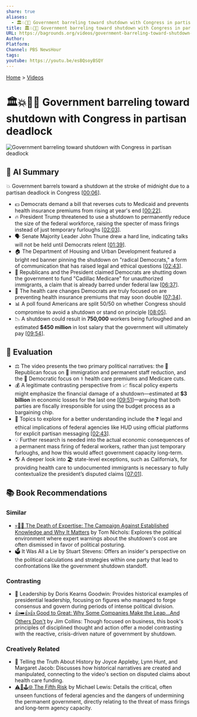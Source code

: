 ```yaml
---
share: true
aliases:
  - 🏛️💥🧱🚫 Government barreling toward shutdown with Congress in partisan deadlock
title: 🏛️💥🧱🚫 Government barreling toward shutdown with Congress in partisan deadlock
URL: https://bagrounds.org/videos/government-barreling-toward-shutdown-with-congress-in-partisan-deadlock
Author:
Platform:
Channel: PBS NewsHour
tags:
youtube: https://youtu.be/esBQsoyBSQY
---
```

[Home](../index.md) > [Videos](./index.md)  
# 🏛️💥🧱🚫 Government barreling toward shutdown with Congress in partisan deadlock  
![Government barreling toward shutdown with Congress in partisan deadlock](https://youtu.be/esBQsoyBSQY)  
  
## 🤖 AI Summary  
💥 Government barrels toward a shutdown at the stroke of midnight due to a partisan deadlock in Congress \[[00:06](http://www.youtube.com/watch?v=esBQsoyBSQY&t=6)].  
  
* 💵 Democrats demand a bill that reverses cuts to Medicaid and prevents health insurance premiums from rising at year's end \[[00:22](http://www.youtube.com/watch?v=esBQsoyBSQY&t=22)].  
* 🔥 President Trump threatened to use a shutdown to permanently reduce the size of the federal workforce, raising the specter of mass firings instead of just temporary furloughs \[[02:03](http://www.youtube.com/watch?v=esBQsoyBSQY&t=123)].  
* 🗣️ Senate Majority Leader John Thune drew a hard line, indicating talks will not be held until Democrats relent \[[01:39](http://www.youtube.com/watch?v=esBQsoyBSQY&t=99)].  
* 🏠 The Department of Housing and Urban Development featured a bright red banner pinning the shutdown on "radical Democrats," a form of communication that has raised legal and ethical questions \[[02:43](http://www.youtube.com/watch?v=esBQsoyBSQY&t=163)].  
* 🛑 Republicans and the President claimed Democrats are shutting down the government to fund "Cadillac Medicare" for unauthorized immigrants, a claim that is already barred under federal law \[[06:37](http://www.youtube.com/watch?v=esBQsoyBSQY&t=397)].  
* 🏥 The health care changes Democrats are truly focused on are preventing health insurance premiums that may soon double \[[07:34](http://www.youtube.com/watch?v=esBQsoyBSQY&t=454)].  
* 📊 A poll found Americans are split 50/50 on whether Congress should compromise to avoid a shutdown or stand on principle \[[08:05](http://www.youtube.com/watch?v=esBQsoyBSQY&t=485)].  
* 📉 A shutdown could result in **750,000** workers being furloughed and an estimated **$450 million** in lost salary that the government will ultimately pay \[[09:54](http://www.youtube.com/watch?v=esBQsoyBSQY&t=594)].  
  
## 🤔 Evaluation  
- ⚖️ The video presents the two primary political narratives: the 🐘 Republican focus on 🛃 immigration and permanent staff reduction, and the 🤝 Democratic focus on ⚕️ health care premiums and Medicare cuts.  
- 💰 A legitimate contrasting perspective from 📈 fiscal policy experts might emphasize the financial damage of a shutdown—estimated at **$3 billion** in economic losses for the last one \[[09:51](http://www.youtube.com/watch?v=esBQsoyBSQY&t=591)]—arguing that both parties are fiscally irresponsible for using the budget process as a bargaining chip.  
- 📜 Topics to explore for a better understanding include the ❓ legal and ethical implications of federal agencies like HUD using official platforms for explicit partisan messaging \[[02:43](http://www.youtube.com/watch?v=esBQsoyBSQY&t=163)].  
- 💡 Further research is needed into the actual economic consequences of a permanent mass firing of federal workers, rather than just temporary furloughs, and how this would affect government capacity long-term.  
- 🌎 A deeper look into 🏖️ state-level exceptions, such as California’s, for providing health care to undocumented immigrants is necessary to fully contextualize the president’s disputed claims \[[07:01](http://www.youtube.com/watch?v=esBQsoyBSQY&t=421)].  
  
## 📚 Book Recommendations  
### Similar  
* [💀👨‍🏫 The Death of Expertise: The Campaign Against Established Knowledge and Why It Matters](../books/the-death-of-expertise-the-campaign-against-established-knowledge-and-why-it-matters.md) by Tom Nichols: Explores the political environment where expert warnings about the shutdown's cost are often dismissed in favor of political posturing.  
* 🗳️ It Was All a Lie by Stuart Stevens: Offers an insider's perspective on the political calculations and strategies within one party that lead to confrontations like the government shutdown standoff.  
  
### Contrasting  
* 🤝 Leadership by Doris Kearns Goodwin: Provides historical examples of presidential leadership, focusing on figures who managed to forge consensus and govern during periods of intense political division.  
* [👍➡️👍👍 Good to Great: Why Some Companies Make the Leap...And Others Don't](../books/good-to-great.md) by Jim Collins: Though focused on business, this book's principles of disciplined thought and action offer a model contrasting with the reactive, crisis-driven nature of government by shutdown.  
  
### Creatively Related  
* 🤥 Telling the Truth About History by Joyce Appleby, Lynn Hunt, and Margaret Jacob: Discusses how historical narratives are created and manipulated, connecting to the video's section on disputed claims about health care funding.  
* [⚠️🥴🕹️🌐 The Fifth Risk](../books/the-fifth-risk.md) by Michael Lewis: Details the critical, often unseen functions of federal agencies and the dangers of undermining the permanent government, directly relating to the threat of mass firings and long-term agency capacity.